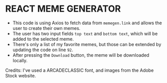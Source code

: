 # REACT MEME GENERATOR

- This code is using Axios to fetch data from `memegen.link` and allows the user to create their own memes.
- The user has two input fields `top text` and `bottom text`, which will be added to the selected meme.
- There's only a list of my favorite memes, but those can be extended by updating the code on line `92`.
- After pressing the `Download` button, the meme will be downloaded locally.

Credits: I've used a ARCADECLASSIC font, and images from the Adobe Stock website.
